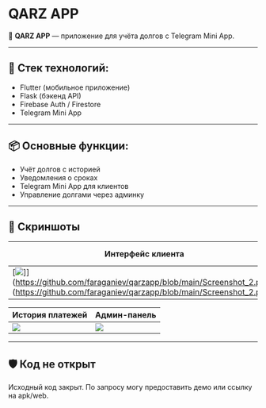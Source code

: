 # QARZ APP

📱 **QARZ APP** — приложение для учёта долгов с Telegram Mini App.

---

## 🔧 Стек технологий:
- Flutter (мобильное приложение)
- Flask (бэкенд API)
- Firebase Auth / Firestore
- Telegram Mini App

---

## 📦 Основные функции:
- Учёт долгов с историей
- Уведомления о сроках
- Telegram Mini App для клиентов
- Управление долгами через админку

---

## 📸 Скриншоты

| Интерфейс клиента | Добавление долга |
|-------------------|------------------|
| [![]([https://github.com/faraganiev/qarzapp/raw/main/screen1.png)]](https://github.com/faraganiev/qarzapp/blob/main/Screenshot_2.png)(https://github.com/faraganiev/qarzapp/blob/main/Screenshot_2.png)) | ![](https://github.com/faraganiev/qarzapp/raw/main/screen2.png) |

| История платежей | Админ-панель |
|------------------|--------------|
| ![](https://github.com/faraganiev/qarzapp/raw/main/screen3.png) | ![](https://github.com/faraganiev/qarzapp/raw/main/screen4.png) |


---

## 🛡 Код не открыт
Исходный код закрыт. По запросу могу предоставить демо или ссылку на apk/web.

